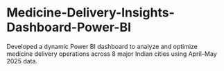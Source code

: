 # Medicine-Delivery-Insights-Dashboard-Power-BI
Developed a dynamic Power BI dashboard to analyze and optimize medicine delivery operations across 8 major Indian cities using April–May 2025 data.
